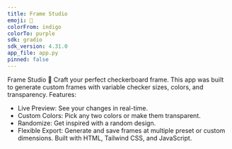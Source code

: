 ```yaml
---
title: Frame Studio
emoji: 🎨
colorFrom: indigo
colorTo: purple
sdk: gradio
sdk_version: 4.31.0
app_file: app.py
pinned: false
---
```

Frame Studio 🎨
Craft your perfect checkerboard frame. This app was built to generate custom frames with variable checker sizes, colors, and transparency.
Features:
 * Live Preview: See your changes in real-time.
 * Custom Colors: Pick any two colors or make them transparent.
 * Randomize: Get inspired with a random design.
 * Flexible Export: Generate and save frames at multiple preset or custom dimensions.
Built with HTML, Tailwind CSS, and JavaScript.
